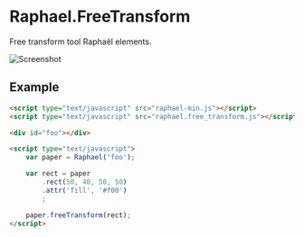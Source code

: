 Raphael.FreeTransform
====================

  Free transform tool Raphaël elements.

  ![Screenshot](https://github.com/ElbertF/Raphael.FreeTransform/raw/master/screenshot.png)


Example
-------

```html
<script type="text/javascript" src="raphael-min.js"></script>
<script type="text/javascript" src="raphael.free_transform.js"></script>

<div id="foo"></div>

<script type="text/javascript">
	var paper = Raphael('foo');

	var rect = paper
		.rect(50, 40, 50, 50)
		.attr('fill', '#f00')
		;

	paper.freeTransform(rect);
</script>
```
